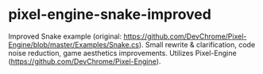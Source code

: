 # pixel-engine-snake-improved
Improved Snake example (original: https://github.com/DevChrome/Pixel-Engine/blob/master/Examples/Snake.cs). Small rewrite &amp; clarification, code noise reduction, game aesthetics improvements. Utilizes Pixel-Engine (https://github.com/DevChrome/Pixel-Engine).
